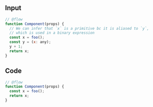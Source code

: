 
## Input

```javascript
// @flow
function Component(props) {
  // We can infer that `x` is a primitive bc it is aliased to `y`,
  // which is used in a binary expression
  const x = foo();
  const y = (x: any);
  y + 1;
  return x;
}
```

## Code

```javascript
// @flow
function Component(props) {
  const x = foo();
  return x;
}

```
      